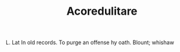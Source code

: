 ---
title: Acoredulitare
permalink: "/definitions/acoredulitare.html"
body: L. Lat In old records. To purge an offense hy oath. Blount; whishaw
published_at: '2018-07-07'
layout: post
---